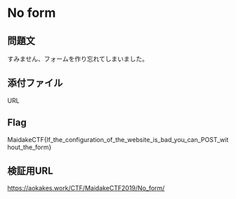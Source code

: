 # No form
## 問題文
すみません、フォームを作り忘れてしまいました。

## 添付ファイル
URL

## Flag
MaidakeCTF{If_the_configuration_of_the_website_is_bad_you_can_POST_without_the_form}

## 検証用URL
https://aokakes.work/CTF/MaidakeCTF2019/No_form/
